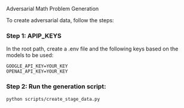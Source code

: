 Adversarial Math Problem Generation

To create adversarial data, follow the steps:

### Step 1: APIP_KEYS
In the root path, create a .env file and the following keys based on the models to be used:
```
GOOGLE_API_KEY=YOUR_KEY
OPENAI_API_KEY=YOUR_KEY
```

### Step 2: Run the generation script:
```shell
python scripts/create_stage_data.py
```
